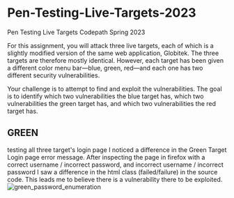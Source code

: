 # Pen-Testing-Live-Targets-2023
Pen Testing Live Targets Codepath Spring 2023


For this assignment, you will attack three live targets, each of which is a slightly modified version of the same web application, Globitek. The three targets are therefore mostly identical. However, each target has been given a different color menu bar—blue, green, red—and each one has two different security vulnerabilities.

Your challenge is to attempt to find and exploit the vulnerabilities. The goal is to identify which two vulnerabilities the blue target has, which two vulnerabilities the green target has, and which two vulnerabilities the red target has.

## GREEN
testing all three target's login page I noticed a difference in the Green Target Login page error message. After inspecting the page in firefox with a correct username / incorrect password, and incorrect username / incorrect password I saw a difference in the html class (failed/failure) in the source code. This leads me to believe there is a vulnerability there to be exploited.
![green_password_enumeration](https://user-images.githubusercontent.com/55906428/235255483-db0ef98a-1346-4170-86d2-b198e9ff5c01.gif)
